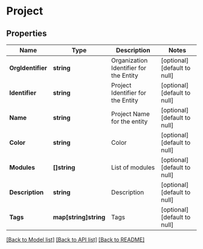 # Project

## Properties
Name | Type | Description | Notes
------------ | ------------- | ------------- | -------------
**OrgIdentifier** | **string** | Organization Identifier for the Entity | [optional] [default to null]
**Identifier** | **string** | Project Identifier for the Entity | [optional] [default to null]
**Name** | **string** | Project Name for the entity | [optional] [default to null]
**Color** | **string** | Color | [optional] [default to null]
**Modules** | **[]string** | List of modules | [optional] [default to null]
**Description** | **string** | Description | [optional] [default to null]
**Tags** | **map[string]string** | Tags | [optional] [default to null]

[[Back to Model list]](../README.md#documentation-for-models) [[Back to API list]](../README.md#documentation-for-api-endpoints) [[Back to README]](../README.md)

